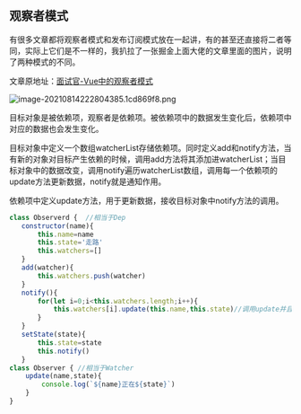 ## 观察者模式

有很多文章都将观察者模式和发布订阅模式放在一起讲，有的甚至还直接将二者等同，实际上它们是不一样的，我扒拉了一张掘金上面大佬的文章里面的图片，说明了两种模式的不同。

文章原地址：[面试官-Vue中的观察者模式](https://juejin.cn/post/7123499373832601636)

![image-20210814222804385.1cd869f8.png](https://p9-juejin.byteimg.com/tos-cn-i-k3u1fbpfcp/947ae098c89b4f0489c7aeeb7e84fda6~tplv-k3u1fbpfcp-zoom-in-crop-mark:3024:0:0:0.awebp?)

目标对象是被依赖项，观察者是依赖项。被依赖项中的数据发生变化后，依赖项中对应的数据也会发生变化。

目标对象中定义一个数组watcherList存储依赖项。同时定义add和notify方法，当有新的对象对目标产生依赖的时候，调用add方法将其添加进watcherList；当目标对象中的数据改变，调用notify遍历watcherList数组，调用每一个依赖项的update方法更新数据，notify就是通知作用。

依赖项中定义update方法，用于更新数据，接收目标对象中notify方法的调用。

```javascript
class Observerd {  //相当于Dep
   constructor(name){
       this.name=name
       this.state='走路'
       this.watchers=[]
   }
   add(watcher){
       this.watchers.push(watcher)
   }
   notify(){
       for(let i=0;i<this.watchers.length;i++){
           this.watchers[i].update(this.name,this.state)//调用update并且传递值
       }
   }
   setState(state){
       this.state=state
       this.notify()
   }
class Observer { //相当于Watcher
    update(name,state){
        console.log(`${name}正在${state}`)
    }
}
```

